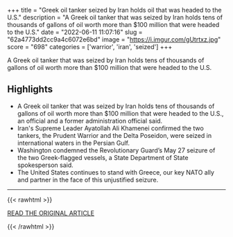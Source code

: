 +++
title = "Greek oil tanker seized by Iran holds oil that was headed to the U.S."
description = "A Greek oil tanker that was seized by Iran holds tens of thousands of gallons of oil worth more than $100 million that were headed to the U.S."
date = "2022-06-11 11:07:16"
slug = "62a4773dd2cc9a4c6072e6bd"
image = "https://i.imgur.com/gUtrtxz.jpg"
score = "698"
categories = ['warrior', 'iran', 'seized']
+++

A Greek oil tanker that was seized by Iran holds tens of thousands of gallons of oil worth more than $100 million that were headed to the U.S.

## Highlights

- A Greek oil tanker that was seized by Iran holds tens of thousands of gallons of oil worth more than $100 million that were headed to the U.S., an official and a former administration official said.
- Iran's Supreme Leader Ayatollah Ali Khamenei confirmed the two tankers, the Prudent Warrior and the Delta Poseidon, were seized in international waters in the Persian Gulf.
- Washington condemned the Revolutionary Guard’s May 27 seizure of the two Greek-flagged vessels, a State Department of State spokesperson said.
- The United States continues to stand with Greece, our key NATO ally and partner in the face of this unjustified seizure.

---

{{< rawhtml >}}
  <p class="article-category">
    <a target="_blank" href="https://www.nbcnews.com/news/amp/rcna32852">READ THE ORIGINAL ARTICLE</a>
  </p>
{{< /rawhtml >}}
